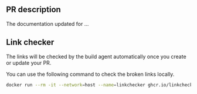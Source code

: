 ## PR description

The documentation updated for ...

## Link checker

The links will be checked by the build agent automatically once you create or update your PR.

You can use the following command to check the broken links locally.

```bash
docker run --rm -it --network=host --name=linkchecker ghcr.io/linkchecker/linkchecker --check-extern --no-warnings http://0.0.0.0:4000/
```
